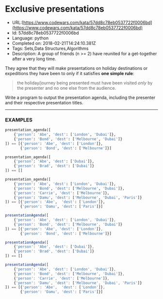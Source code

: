 # Exclusive presentations

 - URL:[https://www.codewars.com/kata/57dd8c78eb0537722f0006bd](https://www.codewars.com/kata/57dd8c78eb0537722f0006bd)
 - Id: 57dd8c78eb0537722f0006bd
 - Language: python
 - Completed on: 2018-02-21T14:24:10.381Z
 - Tags: Sets,Data Structures,Algorithms
 - Description:
A group of friends (n >= 2) have reunited for a get-together after 
a very long time. 

They agree that they will make presentations on holiday destinations 
or expeditions they have been to only if it satisfies **one simple rule**: 
> the holiday/journey being presented must have been visited _only_ by the presenter and no one else from the audience.

Write a program to output the presentation agenda, including the
presenter and their respective presentation titles. 

---
### EXAMPLES

```python
presentation_agenda([
    {'person': 'Abe', 'dest': ['London', 'Dubai']},
    {'person': 'Bond', 'dest': ['Melbourne', 'Dubai']}
]) == [{'person': 'Abe', 'dest': ['London']},
       {'person': 'Bond', 'dest': ['Melbourne']}]

presentation_agenda([
    {'person': 'Abe', 'dest': ['Dubai']},
    {'person': 'Brad', 'dest': ['Dubai']}
]) == []

presentation_agenda([
    {'person': 'Abe', 'dest': ['London', 'Dubai']},
    {'person': 'Bond', 'dest': ['Melbourne', 'Dubai']},
    {'person': 'Carrie', 'dest': ['Melbourne']},
    {'person': 'Damu', 'dest': ['Melbourne', 'Dubai', 'Paris']}
]) == [{'person': 'Abe',  'dest': ['London']},
       {'person': 'Damu', 'dest': ['Paris']}]

```
```javascript
presentationAgenda([
    {'person': 'Abe', 'dest': ['London', 'Dubai']},
    {'person': 'Bond', 'dest': ['Melbourne', 'Dubai']}
]) == [{'person': 'Abe', 'dest': ['London']},
       {'person': 'Bond', 'dest': ['Melbourne']}]

presentationAgenda([
    {'person': 'Abe', 'dest': ['Dubai']},
    {'person': 'Brad', 'dest': ['Dubai']}
]) == []

presentationAgenda([
    {'person': 'Abe', 'dest': ['London', 'Dubai']},
    {'person': 'Bond', 'dest': ['Melbourne', 'Dubai']},
    {'person': 'Carrie', 'dest': ['Melbourne']},
    {'person': 'Damu', 'dest': ['Melbourne', 'Dubai', 'Paris']}
]) == [{'person': 'Abe',  'dest': ['London']},
       {'person': 'Damu', 'dest': ['Paris']}]

```
